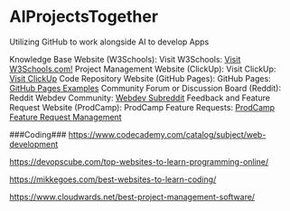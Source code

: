 # AIProjectsTogether
Utilizing GitHub to work alongside AI to develop Apps

Knowledge Base Website (W3Schools):
Visit W3Schools: <a href=“https://www.w3schools.com/”>Visit W3Schools.com!</a>
Project Management Website (ClickUp):
Visit ClickUp: <a href=“https://www.clickup.com/”>Visit ClickUp</a>
Code Repository Website (GitHub Pages):
GitHub Pages: <a href=“https://pages.github.com/”>GitHub Pages Examples</a>
Community Forum or Discussion Board (Reddit):
Reddit Webdev Community: <a href=“https://www.reddit.com/r/webdev/”>Webdev Subreddit</a>
Feedback and Feature Request Website (ProdCamp):
ProdCamp Feature Requests: <a href=“https://www.prodcamp.com/feature-request-management/”>ProdCamp Feature Request Management</a>

###Coding###
https://www.codecademy.com/catalog/subject/web-development

https://devopscube.com/top-websites-to-learn-programming-online/

https://mikkegoes.com/best-websites-to-learn-coding/

https://www.cloudwards.net/best-project-management-software/

